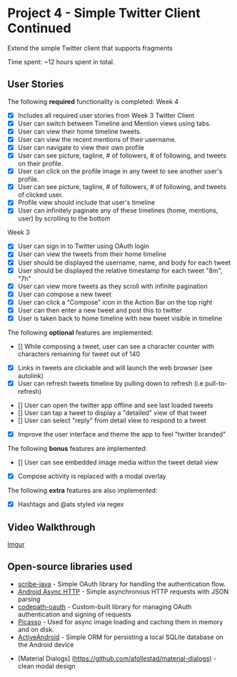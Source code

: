 # Project 4 - Simple Twitter Client Continued

Extend the simple Twitter client that supports fragments

Time spent: ~12 hours spent in total.

## User Stories

The following **required** functionality is completed:
Week 4
* [x] Includes all required user stories from Week 3 Twitter Client
* [x] User can switch between Timeline and Mention views using tabs.
* [x] User can view their home timeline tweets.
* [x] User can view the recent mentions of their username.
* [x] User can navigate to view their own profile
* [x] User can see picture, tagline, # of followers, # of following, and tweets on their profile.
* [x] User can click on the profile image in any tweet to see another user's profile.
* [x] User can see picture, tagline, # of followers, # of following, and tweets of clicked user.
* [x] Profile view should include that user's timeline
* [x] User can infinitely paginate any of these timelines (home, mentions, user) by scrolling to the bottom

Week 3
* [x] User can sign in to Twitter using OAuth login
* [x] User can view the tweets from their home timeline
* [x] User should be displayed the username, name, and body for each tweet
* [x] User should be displayed the relative timestamp for each tweet "8m", "7h"
* [x] User can view more tweets as they scroll with infinite pagination
* [x] User can compose a new tweet
* [x] User can click a “Compose” icon in the Action Bar on the top right
* [x] User can then enter a new tweet and post this to twitter
* [x] User is taken back to home timeline with new tweet visible in timeline

The following **optional** features are implemented:

* [] While composing a tweet, user can see a character counter with characters remaining for tweet out of 140
* [x] Links in tweets are clickable and will launch the web browser (see autolink)
* [x] User can refresh tweets timeline by pulling down to refresh (i.e pull-to-refresh)
* [] User can open the twitter app offline and see last loaded tweets
* [] User can tap a tweet to display a "detailed" view of that tweet
* [] User can select "reply" from detail view to respond to a tweet
* [x] Improve the user interface and theme the app to feel "twitter branded"

The following **bonus** features are implemented:

* [] User can see embedded image media within the tweet detail view
* [x] Compose activity is replaced with a modal overlay

The following **extra** features are also implemented:
* [x] Hashtags and @ats styled via regex

## Video Walkthrough

[Imgur](http://i.imgur.com/wNPtPKA.gifv)

## Open-source libraries used

 * [scribe-java](https://github.com/fernandezpablo85/scribe-java) - Simple OAuth library for handling the authentication flow.
 * [Android Async HTTP](https://github.com/loopj/android-async-http) - Simple asynchronous HTTP requests with JSON parsing
 * [codepath-oauth](https://github.com/thecodepath/android-oauth-handler) - Custom-built library for managing OAuth authentication and signing of requests
 * [Picasso](https://github.com/square/picasso) - Used for async image loading and caching them in memory and on disk.
 * [ActiveAndroid](https://github.com/pardom/ActiveAndroid) - Simple ORM for persisting a local SQLite database on the Android device
- [Material Dialogs] (https://github.com/afollestad/material-dialogs) - clean modal design
